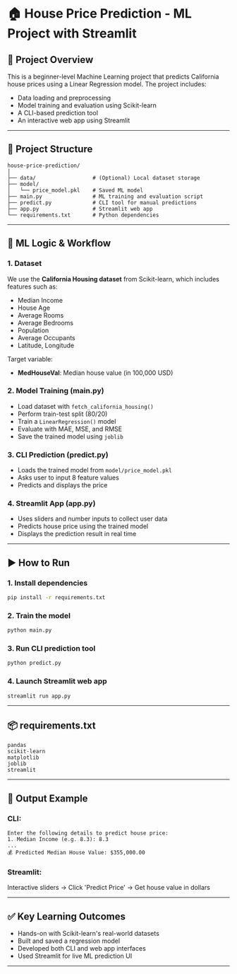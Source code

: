# 🏠 House Price Prediction - ML Project with Streamlit

## 📌 Project Overview

This is a beginner-level Machine Learning project that predicts California house prices using a Linear Regression model. The project includes:

- Data loading and preprocessing
- Model training and evaluation using Scikit-learn
- A CLI-based prediction tool
- An interactive web app using Streamlit

---

## 📁 Project Structure

```
house-price-prediction/
│
├── data/                  # (Optional) Local dataset storage
├── model/
│   └── price_model.pkl    # Saved ML model
├── main.py                # ML training and evaluation script
├── predict.py             # CLI tool for manual predictions
├── app.py                 # Streamlit web app
└── requirements.txt       # Python dependencies
```

---

## 🧠 ML Logic & Workflow

### 1. Dataset

We use the **California Housing dataset** from Scikit-learn, which includes features such as:

- Median Income
- House Age
- Average Rooms
- Average Bedrooms
- Population
- Average Occupants
- Latitude, Longitude

Target variable:

- **MedHouseVal**: Median house value (in 100,000 USD)

### 2. Model Training (main.py)

- Load dataset with `fetch_california_housing()`
- Perform train-test split (80/20)
- Train a `LinearRegression()` model
- Evaluate with MAE, MSE, and RMSE
- Save the trained model using `joblib`

### 3. CLI Prediction (predict.py)

- Loads the trained model from `model/price_model.pkl`
- Asks user to input 8 feature values
- Predicts and displays the price

### 4. Streamlit App (app.py)

- Uses sliders and number inputs to collect user data
- Predicts house price using the trained model
- Displays the prediction result in real time

---

## ▶️ How to Run

### 1. Install dependencies

```bash
pip install -r requirements.txt
```

### 2. Train the model

```bash
python main.py
```

### 3. Run CLI prediction tool

```bash
python predict.py
```

### 4. Launch Streamlit web app

```bash
streamlit run app.py
```

---

## 📦 requirements.txt

```
pandas
scikit-learn
matplotlib
joblib
streamlit
```

---

## 🌟 Output Example

### CLI:

```
Enter the following details to predict house price:
1. Median Income (e.g. 8.3): 8.3
...
💰 Predicted Median House Value: $355,000.00
```

### Streamlit:

Interactive sliders → Click 'Predict Price' → Get house value in dollars

---

## ✅ Key Learning Outcomes

- Hands-on with Scikit-learn's real-world datasets
- Built and saved a regression model
- Developed both CLI and web app interfaces
- Used Streamlit for live ML prediction UI

---
